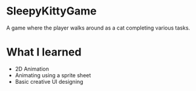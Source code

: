 # SleepyKittyGame
A game where the player walks around as a cat completing various tasks.

# What I learned
- 2D Animation
- Animating using a sprite sheet
- Basic creative UI designing
